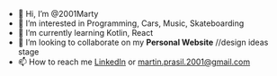- 👋 Hi, I’m @2001Marty
- 👀 I’m interested in Programming, Cars, Music, Skateboarding
- 🌱 I’m currently learning Kotlin, React
- 💞️ I’m looking to collaborate on my <b>Personal Website</b> //design ideas stage
- 📫 How to reach me <a href="https://www.linkedin.com/in/martin-prášil-044803210/">LinkedIn</a> or martin.prasil.2001@gmail.com

